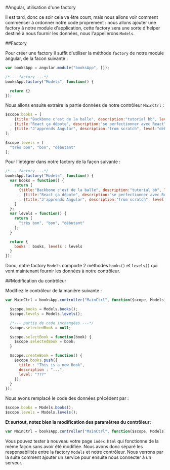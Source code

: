 #Angular, utilisation d'une factory

Il est tard, donc ce soir cela va être court, mais nous allons voir comment commencer à ordonner notre code proprement : nous allons ajouter une factory à notre module d'application, cette factory sera une sorte d'helper destiné à nous fournir les données, nous l'appellerons `Models`.

##Factory

Pour créer une factory il suffit d'utiliser la méthode `factory` de notre module angular, de la facon suivante :

```javascript
var booksApp = angular.module("booksApp", []);

/*--- factory ---*/
booksApp.factory("Models", function() {

  return {}
});
```

Nous allons ensuite extraire la partie données de notre contrôleur `MainCtrl` :

```javascript
$scope.books = [
    {title:"Backbone c'est de la balle", description:"tutorial bb", level:"très bon"}
  , {title:"React ça dépote", description:"se perfectionner avec React", level:"bon"}
  , {title:"J'apprends Angular", description:"from scratch", level:"débutant"}
];

$scope.levels = [
  "très bon", "bon", "débutant"
];
```

Pour l'intégrer dans notre factory de la façon suivante :

```javascript
/*--- factory ---*/
booksApp.factory("Models", function() {
  var books = function() {
    return [
      {title:"Backbone c'est de la balle", description:"tutorial bb", level:"très bon"}
      , {title:"React ça dépote", description:"se perfectionner avec React", level:"bon"}
      , {title:"J'apprends Angular", description:"from scratch", level:"débutant"}
    ]
  };
  var levels = function() {
    return [
      "très bon", "bon", "débutant"
    ];
  }

  return {
    books : books, levels : levels
  }
});
```

Donc, notre factory `Models` comporte 2 méthodes `books()` et `levels()` qui vont maintenant fournir les données à notre contrôleur.

##Modification du contrôleur

Modifiez le contrôleur de la manière suivante :

```javascript
var MainCtrl = booksApp.controller("MainCtrl", function($scope, Models) {

  $scope.books = Models.books();
  $scope.levels = Models.levels();

  /*--- partie de code inchangées ---*/
  $scope.selectedBook = null;

  $scope.selectBook = function(book) {
    $scope.selectedBook = book;
  }

  $scope.createBook = function() {
    $scope.books.push({
      title : "This is a new Book",
      description : "...",
      level: "???"
    });
  }
});
```

Nous avons remplacé le code des données précédent par :

```javascript
$scope.books = Models.books();
$scope.levels = Models.levels();
```

**Et surtout, notez bien la modification des paramètres du contrôleur:**

```javascript
var MainCtrl = booksApp.controller("MainCtrl", function($scope, Models) {})
```

Vous pouvez tester à nouveau votre page `index.html` qui fonctionne de la même façon sans avoir été modifiée. Nous avons donc séparé les responsabilités entre la factory `Models` et notre contrôleur.
Nous verrons par la suite comment ajouter un service pour ensuite nous connecter à un serveur.
